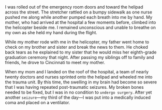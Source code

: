 I was rolled out of the emergency room doors and toward the
helipad across the street. The stretcher rattled on a bumpy sidewalk as
one nurse pushed me along while another pumped each breath into
me by hand. My mother, who had arrived at the hospital a few
moments before, climbed into the helicopter beside me. I remained
unconscious and unable to breathe on my own as she held my hand
during the flight.

While my mother rode with me in the helicopter, my father went
home to check on my brother and sister and break the news to them.
He choked back tears as he explained to my sister that he would miss
her eighth-grade graduation ceremony that night. After passing my
siblings off to family and friends, he drove to Cincinnati to meet my
mother.

When my mom and I landed on the roof of the hospital, a team of
nearly twenty doctors and nurses sprinted onto the helipad and
wheeled me into the trauma unit. By this time, the swelling in my
brain had become so severe that I was having repeated post-traumatic
seizures. My broken bones needed to be fixed, but I was in no
condition to `undergo surgery`. After yet another `seizure`—my third of
the day—I was put into a medically induced coma and placed on a
ventilator.